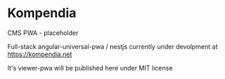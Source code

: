 # Kompendia
CMS PWA - placeholder

Full-stack angular-universal-pwa / nestjs currently under devolpment at https://kompendia.net

It's viewer-pwa will be published here under MIT license
